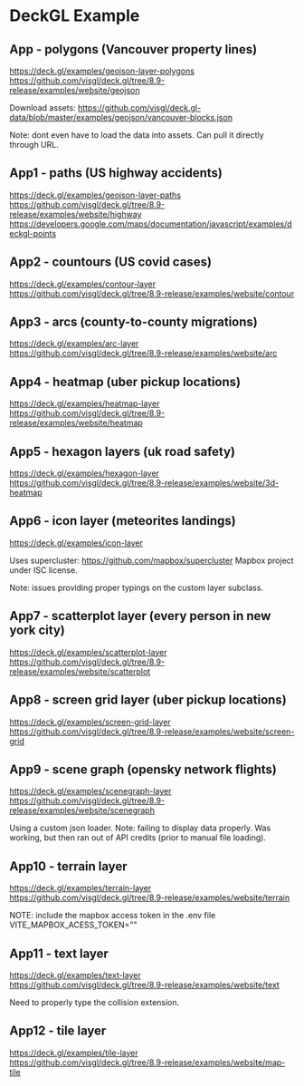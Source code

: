 # DeckGL Example

## App - polygons (Vancouver property lines)

https://deck.gl/examples/geojson-layer-polygons
https://github.com/visgl/deck.gl/tree/8.9-release/examples/website/geojson

Download assets:
https://github.com/visgl/deck.gl-data/blob/master/examples/geojson/vancouver-blocks.json

Note: dont even have to load the data into assets.
Can pull it directly through URL.

## App1 - paths (US highway accidents)

https://deck.gl/examples/geojson-layer-paths
https://github.com/visgl/deck.gl/tree/8.9-release/examples/website/highway
https://developers.google.com/maps/documentation/javascript/examples/deckgl-points

## App2 - countours (US covid cases)

https://deck.gl/examples/contour-layer
https://github.com/visgl/deck.gl/tree/8.9-release/examples/website/contour

## App3 - arcs (county-to-county migrations)

https://deck.gl/examples/arc-layer
https://github.com/visgl/deck.gl/tree/8.9-release/examples/website/arc

## App4 - heatmap (uber pickup locations)

https://deck.gl/examples/heatmap-layer
https://github.com/visgl/deck.gl/tree/8.9-release/examples/website/heatmap

## App5 - hexagon layers (uk road safety)

https://deck.gl/examples/hexagon-layer
https://github.com/visgl/deck.gl/tree/8.9-release/examples/website/3d-heatmap

## App6 - icon layer (meteorites landings)

https://deck.gl/examples/icon-layer

Uses supercluster: https://github.com/mapbox/supercluster
Mapbox project under ISC license.

Note: issues providing proper typings on the custom layer subclass.


## App7 - scatterplot layer (every person in new york city)

https://deck.gl/examples/scatterplot-layer
https://github.com/visgl/deck.gl/tree/8.9-release/examples/website/scatterplot


## App8 - screen grid layer (uber pickup locations)

https://deck.gl/examples/screen-grid-layer
https://github.com/visgl/deck.gl/tree/8.9-release/examples/website/screen-grid

## App9 - scene graph (opensky network flights)

https://deck.gl/examples/scenegraph-layer
https://github.com/visgl/deck.gl/tree/8.9-release/examples/website/scenegraph

Using a custom json loader.
Note: failing to display data properly.
Was working, but then ran out of API credits (prior to manual file loading).

## App10 - terrain layer

https://deck.gl/examples/terrain-layer
https://github.com/visgl/deck.gl/tree/8.9-release/examples/website/terrain

NOTE: include the mapbox access token in the .env file
VITE_MAPBOX_ACESS_TOKEN=""

## App11 - text layer

https://deck.gl/examples/text-layer
https://github.com/visgl/deck.gl/tree/8.9-release/examples/website/text

Need to properly type the collision extension.

## App12 - tile layer

https://deck.gl/examples/tile-layer
https://github.com/visgl/deck.gl/tree/8.9-release/examples/website/map-tile

